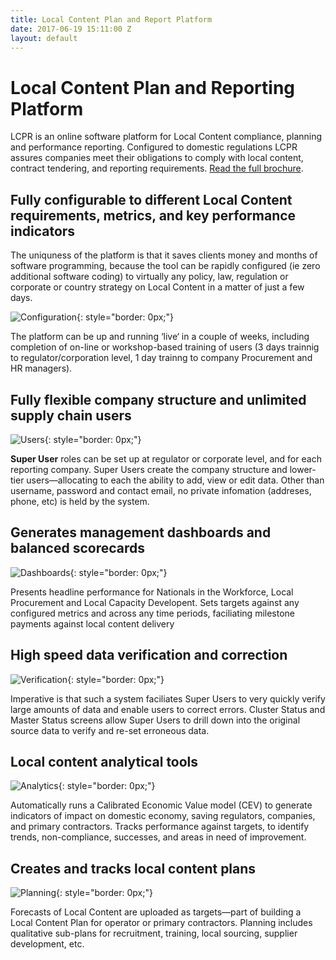 ```yaml
---
title: Local Content Plan and Report Platform
date: 2017-06-19 15:11:00 Z
layout: default
---
```


# Local Content Plan and Reporting Platform

LCPR is an online software platform for Local Content compliance, planning and performance reporting. Configured to domestic regulations LCPR assures companies meet their obligations to comply with local content, contract tendering, and reporting requirements.  [Read the full brochure](https://www.dai.com/uploads/LCPR%20Brochure%20(r8)%20pdf.pdf).

## Fully configurable to different Local Content requirements, metrics, and key performance indicators

The uniquness of the platform is that it saves clients money and months of software programming, because the tool can be rapidly configured (ie zero additional software coding) to virtually any policy, law, regulation or corporate or country strategy on Local Content in a matter of just a few days.

![Configuration](/uploads/lcpr-configure.png){: style="border: 0px;"}

The platform can be up and running ‘live‘ in a couple of weeks, including completion of on-line or workshop-based training of users (3 days trainnig to regulator/corporation level, 1 day trainng to company Procurement and HR managers).

## Fully flexible company structure and unlimited supply chain users

![Users](/uploads/lcpr-users.png){: style="border: 0px;"}

**Super User** roles can be set up at regulator or corporate level, and for each reporting company. Super Users create the company structure
and lower-tier users—allocating to each the ability to add, view or edit data. Other than username, password and contact email, no private infomation (addreses, phone, etc) is held by the system.

## Generates management dashboards and balanced scorecards

![Dashboards](/uploads/lcpr-dashboard.png){: style="border: 0px;"}

Presents headline performance for Nationals in the Workforce, Local Procurement and Local Capacity Developent. Sets targets against any configured metrics and across any time periods, faciliating milestone payments against local content delivery

## High speed data verification and correction

![Verification](/uploads/lcpr-verification.png){: style="border: 0px;"}

Imperative is that such a system faciliates Super Users to very quickly verify large amounts of data and enable users to correct errors. Cluster Status and Master Status screens allow Super Users to drill down into the original source data to verify and re-set erroneous data. 

## Local content analytical tools

![Analytics](/uploads/lcpr-analytics.png){: style="border: 0px;"}

Automatically runs a Calibrated Economic Value model (CEV) to generate indicators of impact on domestic economy, saving regulators, companies, and primary contractors. Tracks performance against targets, to identify trends, non-compliance, successes, and areas in need of improvement.

## Creates and tracks local content plans

![Planning](/uploads/lcpr-plan.png){: style="border: 0px;"}

Forecasts of Local Content are uploaded as targets—part of building a Local Content Plan for operator or primary contractors. Planning includes qualitative sub-plans for recruitment, training, local sourcing, supplier development, etc.
